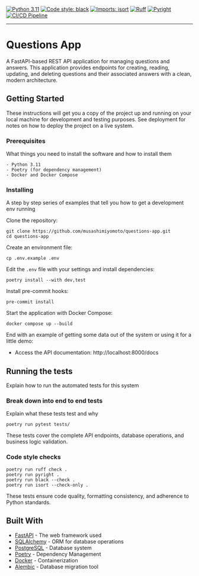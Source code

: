 [![Python 3.11](https://img.shields.io/badge/python-3.11-blue.svg)](https://www.python.org/downloads/release/python-3110/)
[![Code style: black](https://img.shields.io/badge/code%20style-black-000000.svg)](https://github.com/psf/black)
[![Imports: isort](https://img.shields.io/badge/%20imports-isort-%231674b1?style=flat&labelColor=ef8336)](https://pycqa.github.io/isort/)
[![Ruff](https://img.shields.io/endpoint?url=https://raw.githubusercontent.com/astral-sh/ruff/main/assets/badge/v2.json)](https://github.com/astral-sh/ruff)
[![Pyright](https://img.shields.io/badge/pyright-checked-informational.svg)](https://github.com/microsoft/pyright/)
[![CI/CD Pipeline](https://github.com/musashimiyomoto/questions-app/actions/workflows/ci.yml/badge.svg)](https://github.com/musashimiyomoto/questions-app/actions/workflows/ci.yml)

------------------------------------------------------------------------

# Questions App

A FastAPI-based REST API application for managing questions and answers. This application provides endpoints for creating, reading, updating, and deleting questions and their associated answers with a clean, modern architecture.

## Getting Started

These instructions will get you a copy of the project up and running on your local machine for development and testing purposes. See deployment for notes on how to deploy the project on a live system.

### Prerequisites

What things you need to install the software and how to install them

```
- Python 3.11
- Poetry (for dependency management)
- Docker and Docker Compose
```

### Installing

A step by step series of examples that tell you how to get a development env running

Clone the repository:

```
git clone https://github.com/musashimiyomoto/questions-app.git
cd questions-app
```

Create an environment file:

```
cp .env.example .env
```

Edit the `.env` file with your settings and install dependencies:

```
poetry install --with dev,test
```

Install pre-commit hooks:

```
pre-commit install
```

Start the application with Docker Compose:

```
docker compose up --build
```

End with an example of getting some data out of the system or using it for a little demo:

- Access the API documentation: http://localhost:8000/docs

## Running the tests

Explain how to run the automated tests for this system

### Break down into end to end tests

Explain what these tests test and why

```
poetry run pytest tests/
```

These tests cover the complete API endpoints, database operations, and business logic validation.

### Code style checks

```
poetry run ruff check .
poetry run pyright .
poetry run black --check .
poetry run isort --check-only .
```

These tests ensure code quality, formatting consistency, and adherence to Python standards.

## Built With

* [FastAPI](https://fastapi.tiangolo.com/) - The web framework used
* [SQLAlchemy](https://www.sqlalchemy.org/) - ORM for database operations
* [PostgreSQL](https://www.postgresql.org/) - Database system
* [Poetry](https://python-poetry.org/) - Dependency Management
* [Docker](https://www.docker.com/) - Containerization
* [Alembic](https://alembic.sqlalchemy.org/) - Database migration tool
